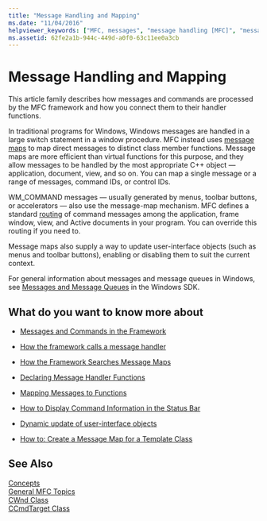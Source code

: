 ```yaml
---
title: "Message Handling and Mapping"
ms.date: "11/04/2016"
helpviewer_keywords: ["MFC, messages", "message handling [MFC]", "message maps [MFC]"]
ms.assetid: 62fe2a1b-944c-449d-a0f0-63c11ee0a3cb
---
```

# Message Handling and Mapping

This article family describes how messages and commands are processed by the MFC framework and how you connect them to their handler functions.

In traditional programs for Windows, Windows messages are handled in a large switch statement in a window procedure. MFC instead uses [message maps](../mfc/message-categories.md) to map direct messages to distinct class member functions. Message maps are more efficient than virtual functions for this purpose, and they allow messages to be handled by the most appropriate C++ object — application, document, view, and so on. You can map a single message or a range of messages, command IDs, or control IDs.

WM_COMMAND messages — usually generated by menus, toolbar buttons, or accelerators — also use the message-map mechanism. MFC defines a standard [routing](../mfc/command-routing.md) of command messages among the application, frame window, view, and Active documents in your program. You can override this routing if you need to.

Message maps also supply a way to update user-interface objects (such as menus and toolbar buttons), enabling or disabling them to suit the current context.

For general information about messages and message queues in Windows, see [Messages and Message Queues](/windows/desktop/winmsg/messages-and-message-queues) in the Windows SDK.

## What do you want to know more about

- [Messages and Commands in the Framework](../mfc/messages-and-commands-in-the-framework.md)

- [How the framework calls a message handler](../mfc/how-the-framework-calls-a-handler.md)

- [How the Framework Searches Message Maps](../mfc/how-the-framework-searches-message-maps.md)

- [Declaring Message Handler Functions](../mfc/declaring-message-handler-functions.md)

- [Mapping Messages to Functions](../mfc/reference/mapping-messages-to-functions.md)

- [How to Display Command Information in the Status Bar](../mfc/how-to-display-command-information-in-the-status-bar.md)

- [Dynamic update of user-interface objects](../mfc/how-to-update-user-interface-objects.md)

- [How to: Create a Message Map for a Template Class](../mfc/how-to-create-a-message-map-for-a-template-class.md)

## See Also

[Concepts](../mfc/mfc-concepts.md)<br/>
[General MFC Topics](../mfc/general-mfc-topics.md)<br/>
[CWnd Class](../mfc/reference/cwnd-class.md)<br/>
[CCmdTarget Class](../mfc/reference/ccmdtarget-class.md)
